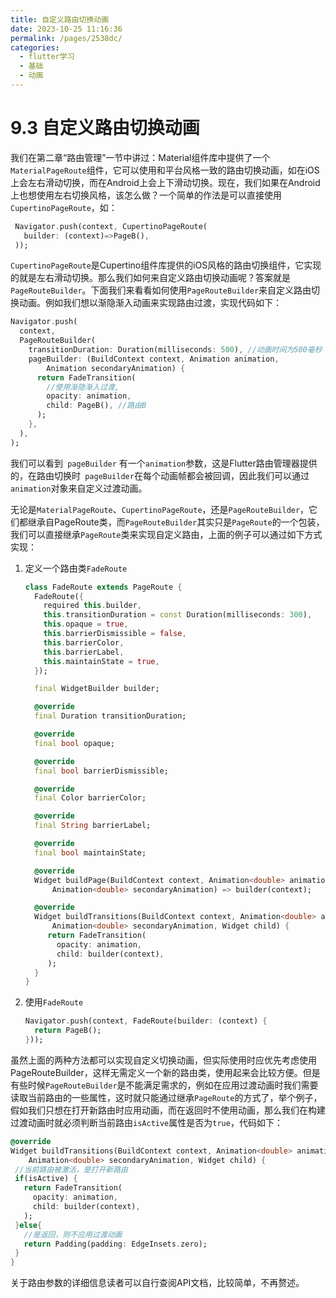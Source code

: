 ```yaml
---
title: 自定义路由切换动画
date: 2023-10-25 11:16:36
permalink: /pages/2538dc/
categories:
  - flutter学习
  - 基础
  - 动画
---
```


# 9.3 自定义路由切换动画

我们在第二章“路由管理”一节中讲过：Material组件库中提供了一个`MaterialPageRoute`组件，它可以使用和平台风格一致的路由切换动画，如在iOS上会左右滑动切换，而在Android上会上下滑动切换。现在，我们如果在Android上也想使用左右切换风格，该怎么做？一个简单的作法是可以直接使用`CupertinoPageRoute`，如：

```dart
 Navigator.push(context, CupertinoPageRoute(  
   builder: (context)=>PageB(),
 ));
```

`CupertinoPageRoute`是Cupertino组件库提供的iOS风格的路由切换组件，它实现的就是左右滑动切换。那么我们如何来自定义路由切换动画呢？答案就是`PageRouteBuilder`。下面我们来看看如何使用`PageRouteBuilder`来自定义路由切换动画。例如我们想以渐隐渐入动画来实现路由过渡，实现代码如下：

```dart
Navigator.push(
  context,
  PageRouteBuilder(
    transitionDuration: Duration(milliseconds: 500), //动画时间为500毫秒
    pageBuilder: (BuildContext context, Animation animation,
        Animation secondaryAnimation) {
      return FadeTransition(
        //使用渐隐渐入过渡,
        opacity: animation,
        child: PageB(), //路由B
      );
    },
  ),
);
```

我们可以看到` pageBuilder` 有一个`animation`参数，这是Flutter路由管理器提供的，在路由切换时` pageBuilder`在每个动画帧都会被回调，因此我们可以通过`animation`对象来自定义过渡动画。

无论是`MaterialPageRoute`、`CupertinoPageRoute`，还是`PageRouteBuilder`，它们都继承自PageRoute类，而`PageRouteBuilder`其实只是`PageRoute`的一个包装，我们可以直接继承`PageRoute`类来实现自定义路由，上面的例子可以通过如下方式实现：

1. 定义一个路由类`FadeRoute`

   ```dart
   class FadeRoute extends PageRoute {
     FadeRoute({
       required this.builder,
       this.transitionDuration = const Duration(milliseconds: 300),
       this.opaque = true,
       this.barrierDismissible = false,
       this.barrierColor,
       this.barrierLabel,
       this.maintainState = true,
     });
   
     final WidgetBuilder builder;
   
     @override
     final Duration transitionDuration;
   
     @override
     final bool opaque;
   
     @override
     final bool barrierDismissible;
   
     @override
     final Color barrierColor;
   
     @override
     final String barrierLabel;
   
     @override
     final bool maintainState;
   
     @override
     Widget buildPage(BuildContext context, Animation<double> animation,
         Animation<double> secondaryAnimation) => builder(context);
   
     @override
     Widget buildTransitions(BuildContext context, Animation<double> animation,
         Animation<double> secondaryAnimation, Widget child) {
        return FadeTransition( 
          opacity: animation,
          child: builder(context),
        );
     }
   }
   ```

2. 使用`FadeRoute`

   ```dart
   Navigator.push(context, FadeRoute(builder: (context) {
     return PageB();
   }));
   ```

虽然上面的两种方法都可以实现自定义切换动画，但实际使用时应优先考虑使用PageRouteBuilder，这样无需定义一个新的路由类，使用起来会比较方便。但是有些时候`PageRouteBuilder`是不能满足需求的，例如在应用过渡动画时我们需要读取当前路由的一些属性，这时就只能通过继承`PageRoute`的方式了，举个例子，假如我们只想在打开新路由时应用动画，而在返回时不使用动画，那么我们在构建过渡动画时就必须判断当前路由`isActive`属性是否为`true`，代码如下：

```dart
@override
Widget buildTransitions(BuildContext context, Animation<double> animation,
    Animation<double> secondaryAnimation, Widget child) {
 //当前路由被激活，是打开新路由
 if(isActive) {
   return FadeTransition(
     opacity: animation,
     child: builder(context),
   );
 }else{
   //是返回，则不应用过渡动画
   return Padding(padding: EdgeInsets.zero);
 }
}
```

关于路由参数的详细信息读者可以自行查阅API文档，比较简单，不再赘述。
